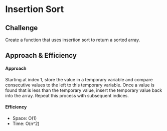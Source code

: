 # Insertion Sort


## Challenge
Create a function that uses insertion sort to return a sorted array.

## Approach & Efficiency
#### Approach
Starting at index 1, store the value in a temporary variable and compare consecutive values to the left to this temporary variable. Once a value is found that is less than the temporary value, insert the temporary value back into the array. Repeat this process with subsequent indices.

#### Efficiency
- Space: O(1)
- Time: O(n^2)
